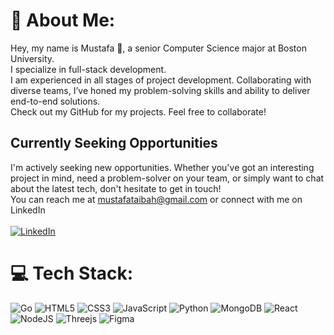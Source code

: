 # 💫 About Me:
Hey, my name is Mustafa 👋, a senior Computer Science major at Boston University.<br>
I specialize in full-stack development. <br>
I am experienced in all stages of project development. Collaborating with diverse teams, I’ve honed my problem-solving skills and ability to deliver end-to-end solutions. <br>
Check out my GitHub for my projects. Feel free to collaborate! <br>

## Currently Seeking Opportunities
I'm actively seeking new opportunities. Whether you've got an interesting project in mind, need a problem-solver on your team, or simply want to chat about the latest tech, don't hesitate to get in touch! <br>
You can reach me at [mustafataibah@gmail.com](mustafataibah@gmail.com) or connect with me on LinkedIn <br> <br>
[![LinkedIn](https://img.shields.io/badge/LinkedIn-%230077B5.svg?logo=linkedin&logoColor=white)](https://linkedin.com/in/mustafataibah) 

# 💻 Tech Stack:
![Go](https://img.shields.io/badge/go-%2300ADD8.svg?style=for-the-badge&logo=go&logoColor=white) ![HTML5](https://img.shields.io/badge/html5-%23E34F26.svg?style=for-the-badge&logo=html5&logoColor=white) ![CSS3](https://img.shields.io/badge/css3-%231572B6.svg?style=for-the-badge&logo=css3&logoColor=white) ![JavaScript](https://img.shields.io/badge/javascript-%23323330.svg?style=for-the-badge&logo=javascript&logoColor=%23F7DF1E) ![Python](https://img.shields.io/badge/python-3670A0?style=for-the-badge&logo=python&logoColor=ffdd54) ![MongoDB](https://img.shields.io/badge/MongoDB-%234ea94b.svg?style=for-the-badge&logo=mongodb&logoColor=white) ![React](https://img.shields.io/badge/react-%2320232a.svg?style=for-the-badge&logo=react&logoColor=%2361DAFB) ![NodeJS](https://img.shields.io/badge/node.js-6DA55F?style=for-the-badge&logo=node.js&logoColor=white) ![Threejs](https://img.shields.io/badge/threejs-black?style=for-the-badge&logo=three.js&logoColor=white) ![Figma](https://img.shields.io/badge/figma-%23F24E1E.svg?style=for-the-badge&logo=figma&logoColor=white) 
